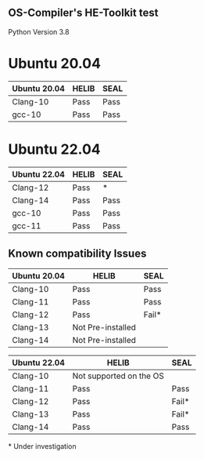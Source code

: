 
## OS-Compiler's HE-Toolkit test

Python Version 3.8

# Ubuntu 20.04

| Ubuntu 20.04 | HELIB | SEAL |
|--------------|-------|------|
| Clang-10     | Pass  | Pass |
| gcc-10       | Pass  | Pass |

#  Ubuntu 22.04

| Ubuntu 22.04 | HELIB | SEAL |
|--------------|------ |------|
| Clang-12     | Pass  | *    |
| Clang-14     | Pass  | Pass |
| gcc-10       | Pass  | Pass |
| gcc-11       | Pass  | Pass |

## Known compatibility Issues

| Ubuntu 20.04 | HELIB             | SEAL  |
|-----------   |-------------------|-------|
| Clang-10     | Pass              | Pass  |
| Clang-11     | Pass              | Pass  |
| Clang-12     | Pass              | Fail* |
| Clang-13     | Not Pre-installed |       |
| Clang-14     | Not Pre-installed |       |


| Ubuntu 22.04 |    HELIB                | SEAL  |
|-----------   |-------------------------|-------|
| Clang-10     | Not supported on the OS         |
| Clang-11     | Pass                    | Pass  |
| Clang-12     | Pass                    | Fail* |
| Clang-13     | Pass                    | Fail* |
| Clang-14     | Pass                    | Pass  |

\* Under investigation
